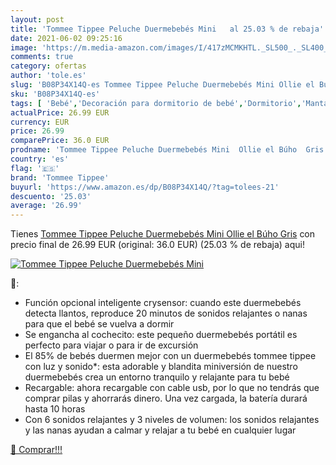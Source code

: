 ```yaml
---
layout: post
title: 'Tommee Tippee Peluche Duermebebés Mini   al 25.03 % de rebaja'
date: 2021-06-02 09:25:16
image: 'https://m.media-amazon.com/images/I/417zMCMKHTL._SL500_._SL400_.jpg'
comments: true
category: ofertas
author: 'tole.es'
slug: 'B08P34X14Q-es Tommee Tippee Peluche Duermebebés Mini Ollie el Búho Gris'
sku: 'B08P34X14Q-es'
tags: [ 'Bebé','Decoración para dormitorio de bebé','Dormitorio','Mantas para bebés','Mantas y mantitas para bebés','Móviles para bebé','Ropa de cama','tommee','tommee tippee', ]
actualPrice: 26.99 EUR
currency: EUR
price: 26.99
comparePrice: 36.0 EUR
prodname: 'Tommee Tippee Peluche Duermebebés Mini  Ollie el Búho  Gris'
country: 'es'
flag: '🇪🇸'
brand: 'Tommee Tippee'
buyurl: 'https://www.amazon.es/dp/B08P34X14Q/?tag=tolees-21'
descuento: '25.03'
average: '26.99'
---
```


Tienes [Tommee Tippee Peluche Duermebebés Mini  Ollie el Búho  Gris](https://www.amazon.es/dp/B08P34X14Q/?tag=tolees-21) con precio final de  26.99 EUR (original: 36.0 EUR) (25.03 %  de rebaja) aqui!

[![Tommee Tippee Peluche Duermebebés Mini  ](https://m.media-amazon.com/images/I/417zMCMKHTL._SL500_._SL400_.jpg)](https://www.amazon.es/dp/B08P34X14Q/?tag=tolees-21)

🔎:

- Función opcional inteligente crysensor: cuando este duermebebés detecta llantos, reproduce 20 minutos de sonidos relajantes o nanas para que el bebé se vuelva a dormir
- Se engancha al cochecito: este pequeño duermebebés portátil es perfecto para viajar o para ir de excursión
- El 85% de bebés duermen mejor con un duermebebés tommee tippee con luz y sonido*: esta adorable y blandita miniversión de nuestro duermebebés crea un entorno tranquilo y relajante para tu bebé
- Recargable: ahora recargable con cable usb, por lo que no tendrás que comprar pilas y ahorrarás dinero. Una vez cargada, la batería durará hasta 10 horas
- Con 6 sonidos relajantes y 3 niveles de volumen: los sonidos relajantes y las nanas ayudan a calmar y relajar a tu bebé en cualquier lugar

[🛒 Comprar!!!](https://www.amazon.es/dp/B08P34X14Q/?tag=tolees-21)
